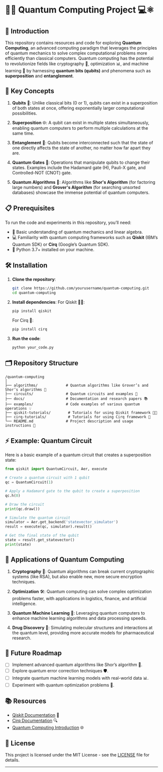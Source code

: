
# 🧑‍💻 Quantum Computing Project 💻⚛️

## 🌟 Introduction

This repository contains resources and code for exploring **Quantum Computing**, an advanced computing paradigm that leverages the principles of quantum mechanics to solve complex computational problems more efficiently than classical computers. Quantum computing has the potential to revolutionize fields like cryptography 🔐, optimization 📊, and machine learning 🤖 by harnessing **quantum bits (qubits)** and phenomena such as **superposition** and **entanglement**.

## 🧠 Key Concepts

1. **Qubits** 🎯: Unlike classical bits (0 or 1), qubits can exist in a superposition of both states at once, offering exponentially larger computational possibilities.
   
2. **Superposition** 🌐: A qubit can exist in multiple states simultaneously, enabling quantum computers to perform multiple calculations at the same time.

3. **Entanglement** 🔗: Qubits become interconnected such that the state of one directly affects the state of another, no matter how far apart they are.

4. **Quantum Gates** 🚪: Operations that manipulate qubits to change their states. Examples include the Hadamard gate (H), Pauli-X gate, and Controlled-NOT (CNOT) gate.

5. **Quantum Algorithms** 📜: Algorithms like **Shor's Algorithm** (for factoring large numbers) and **Grover's Algorithm** (for searching unsorted databases) showcase the immense potential of quantum computers.

## 📋 Prerequisites

To run the code and experiments in this repository, you’ll need:

- 🔬 Basic understanding of quantum mechanics and linear algebra.
- 💻 Familiarity with quantum computing frameworks such as **Qiskit** (IBM’s Quantum SDK) or **Cirq** (Google’s Quantum SDK).
- 🐍 Python 3.7+ installed on your machine.

## 🛠️ Installation

1. **Clone the repository**:
    ```bash
    git clone https://github.com/yourusername/quantum-computing.git
    cd quantum-computing
    ```

2. **Install dependencies**:
    For Qiskit 🧑‍🔬:
    ```bash
    pip install qiskit
    ```
    For Cirq 🔧:
    ```bash
    pip install cirq
    ```

3. **Run the code**:
    ```bash
    python your_code.py
    ```

## 🗂️ Repository Structure

```
/quantum-computing
│
├── algorithms/             # Quantum algorithms like Grover’s and Shor’s algorithms 📜
├── circuits/               # Quantum circuits and examples 🔄
├── docs/                   # Documentation and research papers 📚
├── examples/               # Code examples of various quantum operations 💡
├── qiskit-tutorials/        # Tutorials for using Qiskit framework 🧑‍🔬
├── cirq-tutorials/          # Tutorials for using Cirq framework 🔧
└── README.md               # Project description and usage instructions 📝
```

## ⚡ Example: Quantum Circuit

Here is a basic example of a quantum circuit that creates a superposition state:

```python
from qiskit import QuantumCircuit, Aer, execute

# Create a quantum circuit with 1 qubit
qc = QuantumCircuit(1)

# Apply a Hadamard gate to the qubit to create a superposition
qc.h(0)

# Draw the circuit
print(qc.draw())

# Simulate the quantum circuit
simulator = Aer.get_backend('statevector_simulator')
result = execute(qc, simulator).result()

# Get the final state of the qubit
state = result.get_statevector()
print(state)
```

## 🚀 Applications of Quantum Computing

1. **Cryptography** 🔐: Quantum algorithms can break current cryptographic systems (like RSA), but also enable new, more secure encryption techniques.
   
2. **Optimization** 🛠️: Quantum computing can solve complex optimization problems faster, with applications in logistics, finance, and artificial intelligence.

3. **Quantum Machine Learning** 🤖: Leveraging quantum computers to enhance machine learning algorithms and data processing speeds.

4. **Drug Discovery** 💊: Simulating molecular structures and interactions at the quantum level, providing more accurate models for pharmaceutical research.

## 🎯 Future Roadmap

- [ ] Implement advanced quantum algorithms like Shor’s algorithm 🧠.
- [ ] Explore quantum error correction techniques 🛡️.
- [ ] Integrate quantum machine learning models with real-world data 📊.
- [ ] Experiment with quantum optimization problems 🔧.

## 📚 Resources

- [Qiskit Documentation](https://qiskit.org/documentation/) 📖
- [Cirq Documentation](https://quantumai.google/cirq) 🔍
- [Quantum Computing Introduction](https://en.wikipedia.org/wiki/Quantum_computing) 🌐

## 📄 License

This project is licensed under the MIT License - see the [LICENSE](LICENSE) file for details.

---

